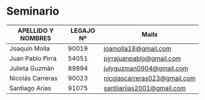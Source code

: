 # Seminario

| **APELLIDO Y NOMBRES** | **LEGAJO Nº** | **Mails**                        |
|------------------------|---------------|----------------------------------|
| Joaquín Molla          | 90019         | joamolla18@gmail.com             |
| Juan Pablo Pirra       | 54051         | pirrajuanpablo@gmail.com         |
| Julieta Guzmán         | 89894         | julyguzman0904@gmail.com         |
| Nicolás Carreras       | 90023         | nicolascarreras023@gmail.com     |
| Santiago Arias         | 91075         | santiiariias2001@gmail.com        |
